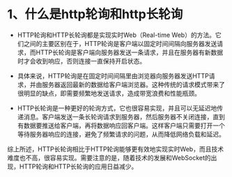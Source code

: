# 1、什么是http轮询和http长轮询

- HTTP轮询和HTTP长轮询都是实现实时Web（Real-time Web）的方法。它们之间的主要区别在于，HTTP轮询是客户端以固定时间间隔向服务器发送请求，而HTTP长轮询是客户端向服务器发送一条请求，并且在服务器有新数据时才会收到响应，否则连接一直保持开启状态。

- 具体来说，HTTP轮询是在固定时间间隔里由浏览器向服务器发送HTTP请求，并由服务器返回最新的数据给客户端浏览器。这种传统的请求模式带来了很明显的缺点，即需要频繁地发送请求，造成带宽浪费和性能瓶颈。

- HTTP长轮询是一种更好的轮询方式，它也很容易实现，并且可以无延迟地传递消息。客户端发送一条长轮询请求到服务器，然后服务器不关闭连接，直到有数据要推送给客户端，再将数据响应回客户端。这样客户端只需要打开一个等待服务器响应的连接，避免了频繁请求的问题，从而降低网络负载和延迟。

综上所述，HTTP长轮询相比于HTTP轮询能够更有效地实现实时Web，而且技术难度也不高，很容易实现。需要注意的是，随着技术的发展和WebSocket的出现，HTTP轮询和HTTP长轮询的应用日益减少。